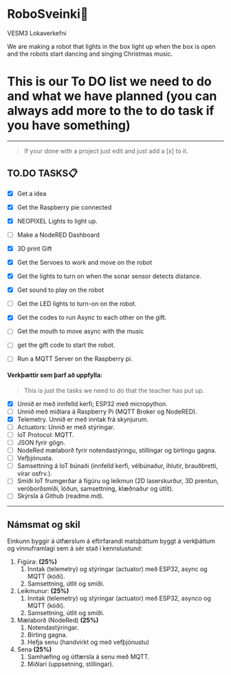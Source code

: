 # RoboSveinki🎅
VESM3 Lokaverkefni

We are making a robot that lights in the box light up when the box is open and the robots start dancing and singing Christmas music.



# This is our To DO list we need to do and what we have planned (you can always add more to the to do task if you have something)
---
 >If your done with a project just edit and just add a [x] to it.

## TO.DO TASKS📋
- [x] Get a idea
- [x] Get the Raspberry pie connected
- [x] NEOPIXEL Lights to light up.
- [ ] Make a NodeRED Dashboard
- [x] 3D print Gift
- [x] Get the Servoes to work and move on the robot
- [x] Get the lights to turn on when the sonar sensor detects distance.
- [x] Get sound to play on the robot
- [ ] Get the LED lights to turn-on on the robot.
- [x] Get the codes to run Async to each other on the gift.
- [ ] Get the mouth to move async with the music
- [ ] get the gift code to start the robot.
- [ ] Run a MQTT Server on the Raspberry pi.


#### Verkþættir sem þarf að uppfylla:
>This is just the tasks we need to do that the teacher has put up.


- [x] Unnið er með innfelld kerfi; ESP32 með micropython.
- [ ] Unnið með miðlara á Raspberry Pi (MQTT Broker og NodeRED).
- [x] Telemetry. Unnið er með inntak frá skynjurum.
- [ ] Actuators: Unnið er með stýringar.
- [ ] IoT Protocol: MQTT. 
- [ ] JSON fyrir gögn.
- [ ] NodeRed mælaborð fyrir notendastýringu, stillingar og birtingu gagna. 
- [ ] Vefþjónusta.
- [ ] Samsettning á IoT búnaði (innfelld kerfi, vélbúnaður, íhlutir, brauðbretti, vírar osfrv.).
- [ ] Smíði IoT frumgerðar á fígúru og leikmun (2D laserskurður, 3D prentun, veróborðsmíði, lóðun, samsettning, klæðnaður og útlit).
- [ ] Skýrsla á Github (readme.md).

---

## Námsmat og skil

Einkunn byggir á útfærslum á eftirfarandi matsþáttum byggt á verkþáttum og vinnuframlagi sem á sér stað í kennslustund:

1. Fígúra: **(25%)**
   1. Inntak (telemetry) og stýringar (actuator) með ESP32, async og MQTT (kóði). 
   1. Samsettning, útlit og smíði.
1. Leikmunur: **(25%)**
   1. Inntak (telemetry) og stýringar (actuator) með ESP32, asynco og MQTT (kóði). 
   1. Samsettning, útlit og smíði.
1. Mælaborð (NodeRed) **(25%)**
   1. Notendastýringar.
   1. Birting gagna.
   1. Hefja senu (handvirkt og með vefþjónustu) 
1. Sena **(25%)**
   1. Samhæfing og útfærsla á senu með MQTT.
   1. Miðlari (uppsetning, stillingar).  
